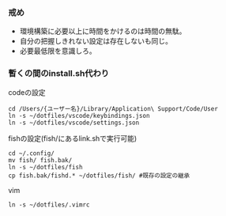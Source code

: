 ### 戒め
* 環境構築に必要以上に時間をかけるのは時間の無駄。
* 自分の把握しきれない設定は存在しないも同じ。
* 必要最低限を意識しろ。

### 暫くの間のinstall.sh代わり
codeの設定
```
cd /Users/{ユーザー名}/Library/Application\ Support/Code/User
ln -s ~/dotfiles/vscode/keybindings.json
ln -s ~/dotfiles/vscode/settings.json
```

fishの設定(fish/にあるlink.shで実行可能)
```
cd ~/.config/
mv fish/ fish.bak/
ln -s ~/dotfiles/fish
cp fish.bak/fishd.* ~/dotfiles/fish/ #既存の設定の継承
```

vim
```
ln -s ~/dotfiles/.vimrc
```

